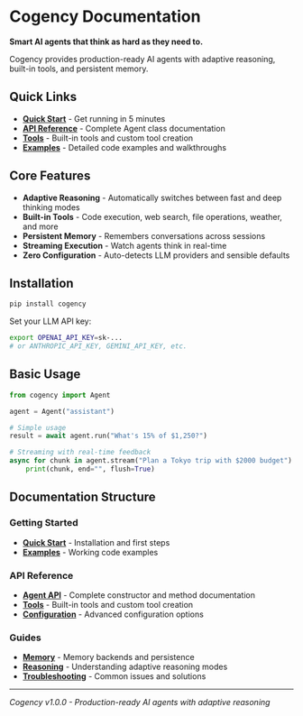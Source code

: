# Cogency Documentation

**Smart AI agents that think as hard as they need to.**

Cogency provides production-ready AI agents with adaptive reasoning, built-in tools, and persistent memory.

## Quick Links

- **[Quick Start](quickstart.md)** - Get running in 5 minutes
- **[API Reference](api.md)** - Complete Agent class documentation
- **[Tools](tools.md)** - Built-in tools and custom tool creation
- **[Examples](examples.md)** - Detailed code examples and walkthroughs

## Core Features

- **Adaptive Reasoning** - Automatically switches between fast and deep thinking modes
- **Built-in Tools** - Code execution, web search, file operations, weather, and more
- **Persistent Memory** - Remembers conversations across sessions
- **Streaming Execution** - Watch agents think in real-time
- **Zero Configuration** - Auto-detects LLM providers and sensible defaults

## Installation

```bash
pip install cogency
```

Set your LLM API key:
```bash
export OPENAI_API_KEY=sk-...
# or ANTHROPIC_API_KEY, GEMINI_API_KEY, etc.
```

## Basic Usage

```python
from cogency import Agent

agent = Agent("assistant")

# Simple usage
result = await agent.run("What's 15% of $1,250?")

# Streaming with real-time feedback
async for chunk in agent.stream("Plan a Tokyo trip with $2000 budget"):
    print(chunk, end="", flush=True)
```

## Documentation Structure

### Getting Started
- **[Quick Start](quickstart.md)** - Installation and first steps
- **[Examples](examples.md)** - Working code examples

### API Reference  
- **[Agent API](api.md)** - Complete constructor and method documentation
- **[Tools](tools.md)** - Built-in tools and custom tool creation
- **[Configuration](configuration.md)** - Advanced configuration options

### Guides
- **[Memory](memory.md)** - Memory backends and persistence
- **[Reasoning](reasoning.md)** - Understanding adaptive reasoning modes
- **[Troubleshooting](troubleshooting.md)** - Common issues and solutions

---

*Cogency v1.0.0 - Production-ready AI agents with adaptive reasoning*